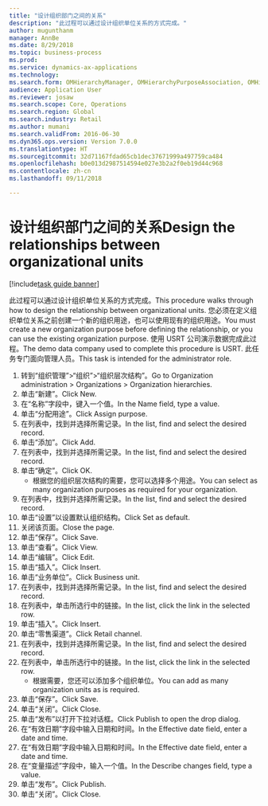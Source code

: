 ```yaml
--- 
title: "设计组织部门之间的关系"
description: "此过程可以通过设计组织单位关系的方式完成。"
author: mugunthanm
manager: AnnBe
ms.date: 8/29/2018
ms.topic: business-process
ms.prod: 
ms.service: dynamics-ax-applications
ms.technology: 
ms.search.form: OMHierarchyManager, OMHierarchyPurposeAssociation, OMHierarchySelection, HierarchyDesigner, OMNodeSelection,  HierarchyPublishAndCloseForm
audience: Application User
ms.reviewer: josaw
ms.search.scope: Core, Operations
ms.search.region: Global
ms.search.industry: Retail
ms.author: mumani
ms.search.validFrom: 2016-06-30
ms.dyn365.ops.version: Version 7.0.0
ms.translationtype: HT
ms.sourcegitcommit: 32d71167fdad65cb1dec37671999a497759ca484
ms.openlocfilehash: b0e013d2987514594e027e3b2a2f0eb19d44c968
ms.contentlocale: zh-cn
ms.lasthandoff: 09/11/2018

---
```

# <a name="design-the-relationships-between-organizational-units"></a><span data-ttu-id="ab092-103">设计组织部门之间的关系</span><span class="sxs-lookup"><span data-stu-id="ab092-103">Design the relationships between organizational units</span></span>

[!include[task guide banner](../includes/task-guide-banner.md)]

<span data-ttu-id="ab092-104">此过程可以通过设计组织单位关系的方式完成。</span><span class="sxs-lookup"><span data-stu-id="ab092-104">This procedure walks through how to design the relationship between organizational units.</span></span> <span data-ttu-id="ab092-105">您必须在定义组织单位关系之前创建一个新的组织用途，也可以使用现有的组织用途。</span><span class="sxs-lookup"><span data-stu-id="ab092-105">You must create a new organization purpose before defining the relationship, or you can use the existing organization purpose.</span></span> <span data-ttu-id="ab092-106">使用 USRT 公司演示数据完成此过程。</span><span class="sxs-lookup"><span data-stu-id="ab092-106">The demo data company used to complete this procedure is USRT.</span></span> <span data-ttu-id="ab092-107">此任务专门面向管理人员。</span><span class="sxs-lookup"><span data-stu-id="ab092-107">This task is intended for the administrator role.</span></span>

1. <span data-ttu-id="ab092-108">转到“组织管理”>“组织”>“组织层次结构”。</span><span class="sxs-lookup"><span data-stu-id="ab092-108">Go to Organization administration > Organizations > Organization hierarchies.</span></span>
2. <span data-ttu-id="ab092-109">单击“新建”。</span><span class="sxs-lookup"><span data-stu-id="ab092-109">Click New.</span></span>
3. <span data-ttu-id="ab092-110">在“名称”字段中，键入一个值。</span><span class="sxs-lookup"><span data-stu-id="ab092-110">In the Name field, type a value.</span></span>
4. <span data-ttu-id="ab092-111">单击“分配用途”。</span><span class="sxs-lookup"><span data-stu-id="ab092-111">Click Assign purpose.</span></span>
5. <span data-ttu-id="ab092-112">在列表中，找到并选择所需记录。</span><span class="sxs-lookup"><span data-stu-id="ab092-112">In the list, find and select the desired record.</span></span>
6. <span data-ttu-id="ab092-113">单击“添加”。</span><span class="sxs-lookup"><span data-stu-id="ab092-113">Click Add.</span></span>
7. <span data-ttu-id="ab092-114">在列表中，找到并选择所需记录。</span><span class="sxs-lookup"><span data-stu-id="ab092-114">In the list, find and select the desired record.</span></span>
8. <span data-ttu-id="ab092-115">单击“确定”。</span><span class="sxs-lookup"><span data-stu-id="ab092-115">Click OK.</span></span>
    * <span data-ttu-id="ab092-116">根据您的组织层次结构的需要，您可以选择多个用途。</span><span class="sxs-lookup"><span data-stu-id="ab092-116">You can select as many organization purposes as required for your organization.</span></span>  
9. <span data-ttu-id="ab092-117">在列表中，找到并选择所需记录。</span><span class="sxs-lookup"><span data-stu-id="ab092-117">In the list, find and select the desired record.</span></span>
10. <span data-ttu-id="ab092-118">单击“设置”以设置默认组织结构。</span><span class="sxs-lookup"><span data-stu-id="ab092-118">Click Set as default.</span></span>
11. <span data-ttu-id="ab092-119">关闭该页面。</span><span class="sxs-lookup"><span data-stu-id="ab092-119">Close the page.</span></span>
12. <span data-ttu-id="ab092-120">单击“保存”。</span><span class="sxs-lookup"><span data-stu-id="ab092-120">Click Save.</span></span>
13. <span data-ttu-id="ab092-121">单击“查看”。</span><span class="sxs-lookup"><span data-stu-id="ab092-121">Click View.</span></span>
14. <span data-ttu-id="ab092-122">单击“编辑”。</span><span class="sxs-lookup"><span data-stu-id="ab092-122">Click Edit.</span></span>
15. <span data-ttu-id="ab092-123">单击“插入”。</span><span class="sxs-lookup"><span data-stu-id="ab092-123">Click Insert.</span></span>
16. <span data-ttu-id="ab092-124">单击“业务单位”。</span><span class="sxs-lookup"><span data-stu-id="ab092-124">Click Business unit.</span></span>
17. <span data-ttu-id="ab092-125">在列表中，找到并选择所需记录。</span><span class="sxs-lookup"><span data-stu-id="ab092-125">In the list, find and select the desired record.</span></span>
18. <span data-ttu-id="ab092-126">在列表中，单击所选行中的链接。</span><span class="sxs-lookup"><span data-stu-id="ab092-126">In the list, click the link in the selected row.</span></span>
19. <span data-ttu-id="ab092-127">单击“插入”。</span><span class="sxs-lookup"><span data-stu-id="ab092-127">Click Insert.</span></span>
20. <span data-ttu-id="ab092-128">单击“零售渠道”。</span><span class="sxs-lookup"><span data-stu-id="ab092-128">Click Retail channel.</span></span>
21. <span data-ttu-id="ab092-129">在列表中，找到并选择所需记录。</span><span class="sxs-lookup"><span data-stu-id="ab092-129">In the list, find and select the desired record.</span></span>
22. <span data-ttu-id="ab092-130">在列表中，单击所选行中的链接。</span><span class="sxs-lookup"><span data-stu-id="ab092-130">In the list, click the link in the selected row.</span></span>
    * <span data-ttu-id="ab092-131">根据需要，您还可以添加多个组织单位。</span><span class="sxs-lookup"><span data-stu-id="ab092-131">You can add as many organization units as is required.</span></span>  
23. <span data-ttu-id="ab092-132">单击“保存”。</span><span class="sxs-lookup"><span data-stu-id="ab092-132">Click Save.</span></span>
24. <span data-ttu-id="ab092-133">单击“关闭”。</span><span class="sxs-lookup"><span data-stu-id="ab092-133">Click Close.</span></span>
25. <span data-ttu-id="ab092-134">单击“发布”以打开下拉对话框。</span><span class="sxs-lookup"><span data-stu-id="ab092-134">Click Publish to open the drop dialog.</span></span>
26. <span data-ttu-id="ab092-135">在“有效日期”字段中输入日期和时间。</span><span class="sxs-lookup"><span data-stu-id="ab092-135">In the Effective date field, enter a date and time.</span></span>
27. <span data-ttu-id="ab092-136">在“有效日期”字段中输入日期和时间。</span><span class="sxs-lookup"><span data-stu-id="ab092-136">In the Effective date field, enter a date and time.</span></span>
28. <span data-ttu-id="ab092-137">在“变量描述”字段中，输入一个值。</span><span class="sxs-lookup"><span data-stu-id="ab092-137">In the Describe changes field, type a value.</span></span>
29. <span data-ttu-id="ab092-138">单击“发布”。</span><span class="sxs-lookup"><span data-stu-id="ab092-138">Click Publish.</span></span>
30. <span data-ttu-id="ab092-139">单击“关闭”。</span><span class="sxs-lookup"><span data-stu-id="ab092-139">Click Close.</span></span>


